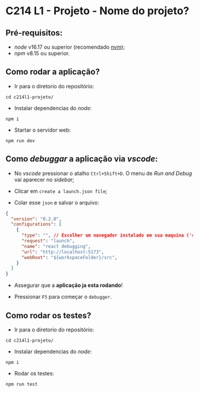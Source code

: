 # C214 L1 - Projeto - Nome do projeto?

## Pré-requisitos:

- *node* v16.17 ou superior (recomendado [nvm](https://github.com/nvm-sh/nvm));
- *npm* v8.15 ou superior.

## Como rodar a aplicação?

- Ir para o diretorio do repositório:
```
cd c214l1-projeto/
```

- Instalar dependencias do *node*:
```
npm i
```

- Startar o servidor web:
```
npm run dev
```

## Como *debuggar* a aplicação via *vscode*:

- No *vscode* pressionar o atalho `Ctrl+Shift+D`. O menu de *Run and Debug* vai aparecer no *sidebar*;

- Clicar em `create a launch.json file`;

- Colar esse `json` e salvar o arquivo:

```json
{
  "version": "0.2.0",
  "configurations": [
    {
      "type": "", // Escolher um navegador instalado em sua maquina ('chrome', 'firefox', etc.).
      "request": "launch",
      "name": "react debugging",
      "url": "http://localhost:5173",
      "webRoot": "${workspaceFolder}/src",
    }
  ]
}
```

- Assegurar que a **aplicação ja esta rodando**!

- Pressionar `F5` para começar o `debugger`.

## Como rodar os testes?

- Ir para o diretorio do repositório:
```
cd c214l1-projeto/
```

- Instalar dependencias do *node*:
```
npm i
```

- Rodar os testes:
```
npm run test
```